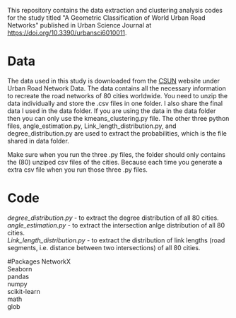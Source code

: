 This repository contains the data extraction and clustering analysis codes for the study titled "A Geometric Classification of World Urban Road Networks" published in Urban Science Journal at https://doi.org/10.3390/urbansci6010011.

# Data
The data used in this study is downloaded from the [CSUN](http://csun.uic.edu/datasets.html) website under Urban Road Network Data. The data contains all the necessary information to recreate the road networks of 80 cities worldwide. You need to unzip the data individually and store the .csv files in one folder. I also share the final data I used in the data folder. If you are using the data in the data folder then you can only use the kmeans_clustering.py file. The other three python files, angle_estimation.py, Link_length_distribution.py, and degree_distribution.py are used to extract the probabilities, which is the file shared in data folder.

Make sure when you run the three .py files, the folder should only contains the (80) unziped csv files of the cities. Because each time you generate a extra csv file when you run those three .py files. 

# Code
*degree_distribution.py* - to extract the degree distribution of all 80 cities.<br>
*angle_estimation.py* - to extract the intersection anlge distribution of all 80 cities.<br>
*Link_length_distribution.py* - to extract the distribution of link lengths (road segments, i.e. distance between two intersections) of all 80 cities.

#Packages
NetworkX<br>
Seaborn<br>
pandas<br>
numpy<br>
scikit-learn<br>
math<br>
glob<br>

